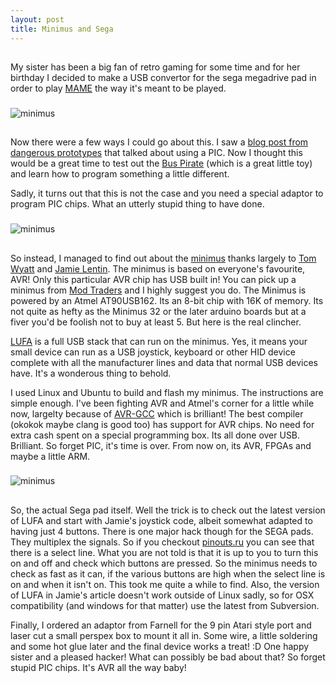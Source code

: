 ```yaml
---
layout: post
title: Minimus and Sega
---
```

##
My sister has been a big fan of retro gaming for some time and for her birthday I decided to make a USB convertor for the sega megadrive pad in order to play [MAME](http://mamedev.org) the way it's meant to be played.

###
![minimus](http://farm8.staticflickr.com/7179/7029645643_83b6a3ec75.jpg)

##
Now there were a few ways I could go about this. I saw a [blog post from dangerous prototypes](http://dangerousprototypes.com/forum/viewtopic.php?f=56&t=2971) that talked about using a PIC. Now I thought this would be a great time to test out the [Bus Pirate](http://dangerousprototypes.com/bus-pirate-manual/) (which is a great little toy) and learn how to program something a little different.

Sadly, it turns out that this is not the case and you need a special adaptor to program PIC chips. What an utterly stupid thing to have done.

###
![minimus](http://farm7.staticflickr.com/6211/7029644525_1e4d78eee4.jpg)

##
So instead, I managed to find out about the [minimus](http://www.minimususb.com/) thanks largely to [Tom Wyatt](http://imakethin.gs/) and [Jamie Lentin](http://jamie.lentin.co.uk/embedded/arcade-joystick/). The minimus is based on everyone's favourite, AVR! Only this particular AVR chip has USB built in! You can pick up a minimus from [Mod Traders](http://www.modtraders.co.uk/) and I highly suggest you do. The Minimus is powered by an Atmel AT90USB162. Its an 8-bit chip with 16K of memory. Its not quite as hefty as the Minimus 32 or the later arduino boards but at a fiver you'd be foolish not to buy at least 5. But here is the real clincher.

[LUFA](http://www.fourwalledcubicle.com/LUFA.php) is a full USB stack that can run on the minimus. Yes, it means your small device can run as a USB joystick, keyboard or other HID device complete with all the manufacturer lines and data that normal USB devices have. It's a wonderous thing to behold.

I used Linux and Ubuntu to build and flash my minimus. The instructions are simple enough. I've been fighting AVR and Atmel's corner for a little while now, largelty because of [AVR-GCC](http://en.wikipedia.org/wiki/GNU_Compiler_Collection#Architectures) which is brilliant! The best compiler (okokok maybe clang is good too) has support for AVR chips. No need for extra cash spent on a special programming box. Its all done over USB. Brilliant. So forget PIC, it's time is over. From now on, its AVR, FPGAs and maybe a little ARM.

###
![minimus](http://farm8.staticflickr.com/7229/7029644081_640d6f8fe4.jpg)

##
So, the actual Sega pad itself. Well the trick is to check out the latest version of LUFA and start with Jamie's joystick code, albeit somewhat adapted to having just 4 buttons. There is one major hack though for the SEGA pads. They multiplex the signals. So if you checkout [pinouts.ru](http://pinouts.ru/Game/genesiscontroller_pinout.shtml) you can see that there is a select line. What you are not told is that it is up to you to turn this on and off and check which buttons are pressed. So the minimus needs to check as fast as it can, if the various buttons are high when the select line is on and when it isn't on. This took me quite a while to find. Also, the version of LUFA in Jamie's article doesn't work outside of Linux sadly, so for OSX compatibility (and windows for that matter) use the latest from Subversion.

Finally, I ordered an adaptor from Farnell for the 9 pin Atari style port and laser cut a small perspex box to mount it all in. Some wire, a little soldering and some hot glue later and the final device works a treat! :D One happy sister and a pleased hacker! What can possibly be bad about that? So forget stupid PIC chips. It's AVR all the way baby!
